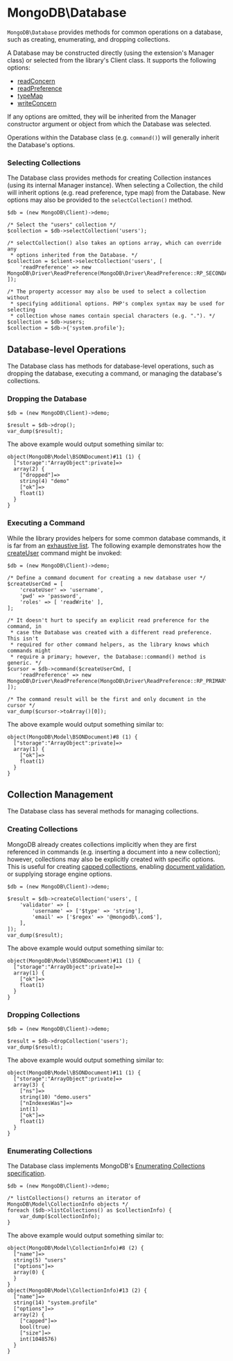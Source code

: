 # MongoDB\Database

`MongoDB\Database` provides methods for common operations on a database, such
as creating, enumerating, and dropping collections.

A Database may be constructed directly (using the extension's Manager class) or
selected from the library's Client class. It supports the following options:

 * [readConcern](http://php.net/mongodb-driver-readconcern)
 * [readPreference](http://php.net/mongodb-driver-readpreference)
 * [typeMap](http://php.net/manual/en/mongodb.persistence.php#mongodb.persistence.typemaps)
 * [writeConcern](http://php.net/mongodb-driver-writeconcern)

If any options are omitted, they will be inherited from the Manager constructor
argument or object from which the Database was selected.

Operations within the Database class (e.g. `command()`) will generally inherit
the Database's options.

### Selecting Collections

The Database class provides methods for creating Collection instances (using its
internal Manager instance). When selecting a Collection, the child will inherit
options (e.g. read preference, type map) from the Database. New options may also
be provided to the `selectCollection()` method.

```
$db = (new MongoDB\Client)->demo;

/* Select the "users" collection */
$collection = $db->selectCollection('users');

/* selectCollection() also takes an options array, which can override any
 * options inherited from the Database. */
$collection = $client->selectCollection('users', [
    'readPreference' => new MongoDB\Driver\ReadPreference(MongoDB\Driver\ReadPreference::RP_SECONDARY),
]);

/* The property accessor may also be used to select a collection without
 * specifying additional options. PHP's complex syntax may be used for selecting
 * collection whose names contain special characters (e.g. "."). */
$collection = $db->users;
$collection = $db->{'system.profile'};
```

## Database-level Operations

The Database class has methods for database-level operations, such as dropping
the database, executing a command, or managing the database's collections.

### Dropping the Database

```
$db = (new MongoDB\Client)->demo;

$result = $db->drop();
var_dump($result);
```

The above example would output something similar to:

```
object(MongoDB\Model\BSONDocument)#11 (1) {
  ["storage":"ArrayObject":private]=>
  array(2) {
    ["dropped"]=>
    string(4) "demo"
    ["ok"]=>
    float(1)
  }
}
```

### Executing a Command

While the library provides helpers for some common database commands, it is far
from an [exhaustive list](https://docs.mongodb.org/manual/reference/command/).
The following example demonstrates how the
[createUser](https://docs.mongodb.org/manual/reference/command/createUser/)
command might be invoked:

```
$db = (new MongoDB\Client)->demo;

/* Define a command document for creating a new database user */
$createUserCmd = [
    'createUser' => 'username',
    'pwd' => 'password',
    'roles' => [ 'readWrite' ],
];

/* It doesn't hurt to specify an explicit read preference for the command, in
 * case the Database was created with a different read preference. This isn't
 * required for other command helpers, as the library knows which commands might
 * require a primary; however, the Database::command() method is generic. */
$cursor = $db->command($createUserCmd, [
    'readPreference' => new MongoDB\Driver\ReadPreference(MongoDB\Driver\ReadPreference::RP_PRIMARY),
]);

/* The command result will be the first and only document in the cursor */
var_dump($cursor->toArray()[0]);
```

The above example would output something similar to:

```
object(MongoDB\Model\BSONDocument)#8 (1) {
  ["storage":"ArrayObject":private]=>
  array(1) {
    ["ok"]=>
    float(1)
  }
}
```

## Collection Management

The Database class has several methods for managing collections.

### Creating Collections

MongoDB already creates collections implicitly when they are first referenced in
commands (e.g. inserting a document into a new collection); however, collections
may also be explicitly created with specific options. This is useful for
creating
[capped collections](https://docs.mongodb.org/manual/core/capped-collections/),
enabling
[document validation](https://docs.mongodb.org/manual/core/document-validation/),
or supplying storage engine options.

```
$db = (new MongoDB\Client)->demo;

$result = $db->createCollection('users', [
    'validator' => [
        'username' => ['$type' => 'string'],
        'email' => ['$regex' => '@mongodb\.com$'],
    ],
]);
var_dump($result);
```

The above example would output something similar to:

```
object(MongoDB\Model\BSONDocument)#11 (1) {
  ["storage":"ArrayObject":private]=>
  array(1) {
    ["ok"]=>
    float(1)
  }
}
```

### Dropping Collections

```
$db = (new MongoDB\Client)->demo;

$result = $db->dropCollection('users');
var_dump($result);
```

The above example would output something similar to:

```
object(MongoDB\Model\BSONDocument)#11 (1) {
  ["storage":"ArrayObject":private]=>
  array(3) {
    ["ns"]=>
    string(10) "demo.users"
    ["nIndexesWas"]=>
    int(1)
    ["ok"]=>
    float(1)
  }
}
```

### Enumerating Collections

The Database class implements MongoDB's
[Enumerating Collections specification](https://github.com/mongodb/specifications/blob/master/source/enumerate-collections.rst).

```
$db = (new MongoDB\Client)->demo;

/* listCollections() returns an iterator of MongoDB\Model\CollectionInfo objects */
foreach ($db->listCollections() as $collectionInfo) {
    var_dump($collectionInfo);
}
```

The above example would output something similar to:

```
object(MongoDB\Model\CollectionInfo)#8 (2) {
  ["name"]=>
  string(5) "users"
  ["options"]=>
  array(0) {
  }
}
object(MongoDB\Model\CollectionInfo)#13 (2) {
  ["name"]=>
  string(14) "system.profile"
  ["options"]=>
  array(2) {
    ["capped"]=>
    bool(true)
    ["size"]=>
    int(1048576)
  }
}
```
